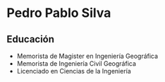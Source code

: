 # Pedro Pablo Silva

## Educación

- Memorista de Magister en Ingeniería Geográfica
- Memorista de Ingeniería Civil Geográfica
- Licenciado en Ciencias de la Ingeniería
